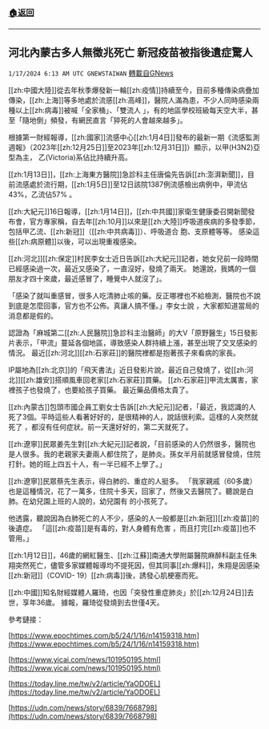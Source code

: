 ###  [:house:返回](README.md)
---


## 河北內蒙古多人無徵兆死亡 新冠疫苗被指後遺症驚人
`1/17/2024 6:13 AM UTC GNEWSTAIWAN` [轉載自GNews](https://gnews.org/articles/2227252)



[[zh:中國大陸]]從去年秋季爆發新一輪[[zh:疫情]]持續至今，目前多種傳染病疊加傳染，[[zh:上海]]等多地處於流感[[zh:高峰]]，醫院人滿為患，不少人同時感染兩種以上[[zh:病毒]]被喊「全家桶」、「雙流人 」，有的地區學校班級每天空大半，甚至「隨地倒」頻發，有網民直言「猝死的人會越來越多」。

  

根據第一財經報導，[[zh:國家]]流感中心[[zh:1月4日]]發布的最新一期《流感監測週報》（2023年[[zh:12月25日]]至2023年[[zh:12月31日]]）顯示，以甲(H3N2)亞型為主， 乙(Victoria)系佔比持續升高。

  
  

[[zh:1月13日]]，[[zh:上海東方醫院]]急診科主任唐倫先告訴[[zh:澎湃新聞]]，目前流感處於流行期，[[zh:1月5日]]至12日該院1387例流感檢出病例中，甲流佔43%，乙流佔57% 。

  

[[zh:大紀元]]16日報導，[[zh:1月14日]]，[[zh:中共國]]家衛生健康委召開新聞發布會，官方專家稱，自去年[[zh:10月]]以來是[[zh:大陸]]呼吸道疾病的多發季節，包括甲乙流、[[zh:新冠]]（[[zh:中共病毒]]）、呼吸道合 胞、支原體等等。 感染這些[[zh:病原體]]以後，可以出現重複感染。

  

[[zh:河北]][[zh:保定]]村民李女士近日告訴[[zh:大紀元]]記者，她女兒前一段時間已經感染過一次，最近又感染了，一直沒好，發燒了兩天。 她還說，我媽的一個朋友才四十來歲，最近感冒了，睡覺中人就沒了」。

  

「感染了就叫重感冒，很多人吃清肺止咳的藥。反正哪裡也不給檢測，醫院也不說到底是怎麼回事，官方也不公佈。真讓人搞不懂。」李女士說 ，大家都知道當局的消息都是假的。

  

認證為「麻城第二[[zh:人民醫院]]急診科主治醫師」的大V「原野醫生」15日發影片表示，「甲流」蔓延各個地區，導致感染人群持續上漲，甚至出現了交叉感染的情況。 最近[[zh:河北]][[zh:石家莊]]的醫院裡都是抱著孩子來看病的家長。

  

IP屬地為[[zh:北京]]的「飛天書法」近日發影片說，最近自己發燒了，從[[zh:河北]][[zh:雄安]]搭順風車回老家[[zh:石家莊]]買藥。 [[zh:石家莊]]甲流太厲害，家裡孩子也發燒了，也要給孩子買藥。 最近藥品價格太貴了。

  

[[zh:內蒙古]]包頭市國企員工劉女士告訴[[zh:大紀元]]記者，「最近，我認識的人死了3個。平時這些人看著好好的，是很精神的人，說話很利索。這樣的人突然就死了 ，都沒有任何症狀。前一天還好好的，第二天就死了。

  

[[zh:遼寧]]民眾姜先生對[[zh:大紀元]]記者說，「目前感染的人仍然很多，醫院也是人很多。我的老親家夫妻兩人都住院了，是肺炎。孫女半月前就感冒發燒，住院打針。她的班上四五十人，有一半已經不上學了。」

  

[[zh:遼寧]]民眾蔡先生表示，得白肺的、重症的人挺多。 「我家親戚（60多歲）也是這種情況，花了一萬多，住院十多天，回家了，然後又去醫院了。聽說是白肺。在幼兒園上班的人說的，幼兒園有 的小孩死了。

  

他透露，聽說因為白肺死亡的人不少，感染的人一般都是[[zh:新冠]][[zh:疫苗]]的後遺症。 「這[[zh:疫苗]]是有毒的，對人身體有危害 ，而且打完[[zh:疫苗]]也不管用。」

  
  

[[zh:1月12日]]，46歲的網紅醫生、[[zh:江蘇]]南通大學附屬醫院麻醉科副主任朱翔突然死亡，儘管多家媒體報導均不提死因，但其同事[[zh:爆料]]，朱翔是因感染[[zh:新冠]]（COVID- 19）[[zh:病毒]]後，誘發心肌梗塞而死。

  

[[zh:中國]]知名財經媒體人羅琦，也因「突發性重症肺炎」於[[zh:12月24日]]去世，享年36歲。 據報，羅琦從發燒到去世僅4天。



參考鏈接：

[https://www.epochtimes.com/b5/24/1/16/n14159318.htm](https://www.epochtimes.com/b5/24/1/16/n14159318.htm) 

[https://www.yicai.com/news/101950195.html](https://www.yicai.com/news/101950195.html)

[https://today.line.me/tw/v2/article/YaODOEL](https://today.line.me/tw/v2/article/YaODOEL) 

[https://udn.com/news/story/6839/7668798](https://udn.com/news/story/6839/7668798)

